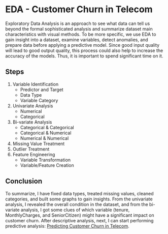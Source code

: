 # EDA - Customer Churn in Telecom
Exploratory Data Analysis is an approach to see what data can tell us beyond the formal sophisticated analysis and summarize dataset main characteristics with visual methods. To be more specific, we use EDA to gain insight into a dataset, examine variables, detect anomalies, and prepare data before applying a predictive model. Since good input quality will lead to good output quality, this process could also help to increase the accuracy of the models. Thus, it is important to spend significant time on it.
## Steps 
1. Variable Identification 
   - Predictor and Target
   - Data Type
   - Variable Category
2. Univariate Analysis 
   - Numerical
   - Categorical
3. Bi-variate Analysis 
   - Categorical & Categorical
   - Categorical & Numerical
   - Numerical & Numerical
4. Missing Value Treatment 
5. Outlier Treatment 
6. Feature Engineering
   - Variable Transformation
   - Variable/Feature Creation
## Conclusion
To summarize, I have fixed data types, treated missing values, cleaned categories, and built some graphs to gain insights. From the univariate analysis, I revealed the overall condition in the dataset, and from the bi-variate analysis, I got some clues of which variable (tenure, MonthlyCharges, and SeniorCitizen) might have a significant impact on customer churn. After descriptive analysis, next, I can start performing predictive analysis: [Predicting Customer Churn in Telecom](https://github.com/yuki04160/Predicting-Customer-Churn-in-Telecom).
